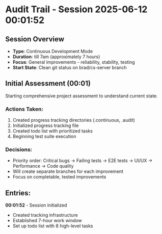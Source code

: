 # Audit Trail - Session 2025-06-12 00:01:52

## Session Overview
- **Type**: Continuous Development Mode
- **Duration**: till 7am (approximately 7 hours)
- **Focus**: General improvements - reliability, stability, testing
- **Start State**: Clean git status on brad/cs-server branch

## Initial Assessment (00:01)
Starting comprehensive project assessment to understand current state.

### Actions Taken:
1. Created progress tracking directories (.continuous, .audit)
2. Initialized progress tracking file
3. Created todo list with prioritized tasks
4. Beginning test suite execution

### Decisions:
- Priority order: Critical bugs → Failing tests → E2E tests → UI/UX → Performance → Code quality
- Will create separate branches for each improvement
- Focus on completable, tested improvements

## Entries:

**00:01:52** - Session initialized
- Created tracking infrastructure
- Established 7-hour work window
- Set up todo list with 8 high-level tasks